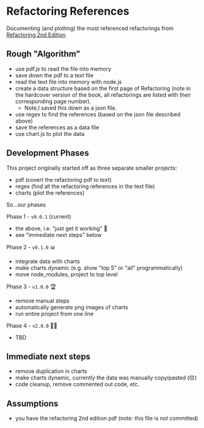 # Refactoring References
Documenting (and plotting) the most referenced refactorings from [Refactoring 2nd Edition](http://www.informit.com/store/refactoring-improving-the-design-of-existing-code-9780134757711).


## Rough "Algorithm"
- use pdf.js to read the file into memory
- save down the pdf to a text file
- read the text file into memory with node.js
- create a data structure based on the first page of Refactoring (note in the hardcover version of the book, all refactorings are listed with their corresponding page number).
  - Note,I saved this down as a json file.
- use regex to find the references (based on the json file described above)
- save the references as a data file
- use chart.js to plot the data

## Development Phases
This project originally started off as three separate smaller projects:
- pdf (covert the refactoring pdf to text)
- regex (find all the refactoring references in the text file)
- charts (plot the references)

So...our phases

Phase 1 - `v0.0.1` (current)
- the above, i.e. "just get it working" :muscle:
- see "immediate next steps" below

Phase 2 - `v0.1.0` :bar_chart:
- integrate data with charts
- make charts dynamic (e.g. show "top 5" or "all" programmatically)
- move node_modules, project to top level

Phase 3 - `v1.0.0` :trophy:
- remove manual steps
- automatically generate png images of charts
- run entire project from one line

Phase 4 - `v2.0.0` :man_shrugging:
- TBD

## Immediate next steps
- remove duplication in charts
- make charts dynamic, currently the data was manually copy/pasted (:disappointed:)
- code cleanup, remove commented out code, etc.

## Assumptions
- you have the refactoring 2nd edition pdf (note: this file is _not_ committed)

